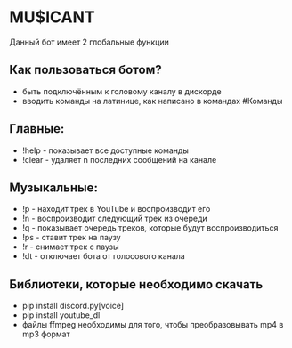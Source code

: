 # MU$ICANT

Данный бот имеет 2 глобальные функции
## Как пользоваться ботом?
- быть подключённым к головому каналу в дискорде
- вводить команды на латинице, как написано в командах
#Команды
## Главные:

- !help - показывает все доступные команды
- !clear <n> - удаляет n последних сообщений на канале

## Музыкальные:

- !p <keywords> - находит трек в YouTube и воспроизводит его
- !n - воспроизводит следующий трек из очереди
- !q - показывает очередь треков, которые будут воспроизводиться
- !ps - ставит трек на паузу
- !r - снимает трек с паузы
- !dt - отключает бота от голосового канала

## Библиотеки, которые необходимо скачать

- pip install discord.py[voice]
- pip install youtube_dl
- файлы ffmpeg необходимы для того, чтобы преобразовывать mp4 в mp3 формат
